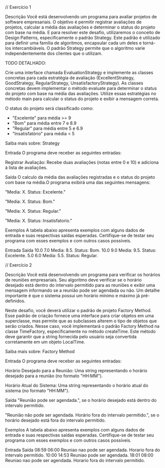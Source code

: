 // Exercício 1

Descrição
Você está desenvolvendo um programa para avaliar projetos de software empresariais. O objetivo é permitir registrar avaliações de projetos, calcular a média das avaliações e determinar o status do projeto com base na média. E para resolver este desafio, utilizaremos o conceito de Design Patterns, especificamente o padrão Strategy. Este padrão é utilizado para definir uma família de algoritmos, encapsular cada um deles e torná-los intercambiáveis. O padrão Strategy permite que o algoritmo varie independentemente dos clientes que o utilizam.

TODO DETALHADO:

Crie uma interface chamada EvaluationStrategy e implemente as classes concretas para cada estratégia de avaliação (ExcellentStrategy, GoodStrategy, RegularStrategy, UnsatisfactoryStrategy). As classes concretas devem implementar o método evaluate para determinar o status do projeto com base na média das avaliações. Utilize essas estratégias no método main para calcular o status do projeto e exibir a mensagem correta.

O status do projeto será classificado como:

- "Excelente" para média >= 9
- "Bom" para média entre 7 e 8.9
- "Regular" para média entre 5 e 6.9
- "Insatisfatório" para média < 5

Saiba mais sobre: Strategy

Entrada
O programa deve receber as seguintes entradas:

Registrar Avaliação: Recebe duas avaliações (notas entre 0 e 10) e adiciona à lista de avaliações.

Saída
O calculo da média das avaliações registradas e o status do projeto com base na média.O programa exibirá uma das seguintes mensagens:

"Media: X. Status: Excelente."

"Media: X. Status: Bom."

"Media: X. Status: Regular."

"Media: X. Status: Insatisfatorio."

Exemplos
A tabela abaixo apresenta exemplos com alguns dados de entrada e suas respectivas saídas esperadas. Certifique-se de testar seu programa com esses exemplos e com outros casos possíveis.

Entrada	Saída
10.0
7.0	Media: 8.5. Status: Bom.
10.0
9.0	Media: 9.5. Status: Excelente.
5.0
6.0	Media: 5.5. Status: Regular.


// Exercício 2

Descrição
Você está desenvolvendo um programa para verificar os horários de reuniões empresariais. Seu algoritmo deve verificar se o horário desejado está dentro do intervalo permitido para as reuniões e exibir uma mensagem informando se a reunião pode ser agendada ou não. Um detalhe importante é que o sistema possui um horário mínimo e máximo já pré-definidos.

Neste desafio, você deverá utilizar o padrão de projeto Factory Method. Esse padrão de criação fornece uma interface para criar objetos em uma superclasse, mas permite que as subclasses alterem o tipo de objetos que serão criados. Nesse caso, você implementará o padrão Factory Method na classe TimeFactory, especificamente no método createTime. Este método deve garantir que a string fornecida pelo usuário seja convertida corretamente em um objeto LocalTime.

Saiba mais sobre: Factory Method

Entrada
O programa deve receber as seguintes entradas:

Horário Desejado para a Reunião: Uma string representando o horário desejado para a reunião (no formato "HH:MM").

Horário Atual do Sistema: Uma string representando o horário atual do sistema (no formato "HH:MM").

Saída
"Reunião pode ser agendada.", se o horário desejado está dentro do intervalo permitido.

"Reunião não pode ser agendada. Horário fora do intervalo permitido.", se o horário desejado está fora do intervalo permitido.

Exemplos
A tabela abaixo apresenta exemplos com alguns dados de entrada e suas respectivas saídas esperadas. Certifique-se de testar seu programa com esses exemplos e com outros casos possíveis.

Entrada	Saída
08:59
06:00	Reuniao nao pode ser agendada. Horario fora do intervalo permitido.
10:00
14:53	Reuniao pode ser agendada.
18:01
08:00	Reuniao nao pode ser agendada. Horario fora do intervalo permitido.
